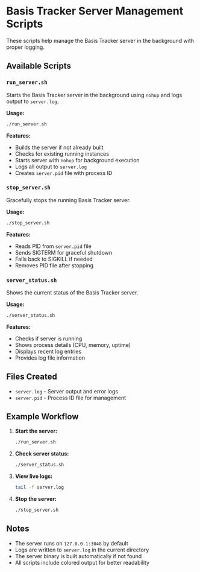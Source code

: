 # Basis Tracker Server Management Scripts

These scripts help manage the Basis Tracker server in the background with proper logging.

## Available Scripts

### `run_server.sh`
Starts the Basis Tracker server in the background using `nohup` and logs output to `server.log`.

**Usage:**
```bash
./run_server.sh
```

**Features:**
- Builds the server if not already built
- Checks for existing running instances
- Starts server with `nohup` for background execution
- Logs all output to `server.log`
- Creates `server.pid` file with process ID

### `stop_server.sh`
Gracefully stops the running Basis Tracker server.

**Usage:**
```bash
./stop_server.sh
```

**Features:**
- Reads PID from `server.pid` file
- Sends SIGTERM for graceful shutdown
- Falls back to SIGKILL if needed
- Removes PID file after stopping

### `server_status.sh`
Shows the current status of the Basis Tracker server.

**Usage:**
```bash
./server_status.sh
```

**Features:**
- Checks if server is running
- Shows process details (CPU, memory, uptime)
- Displays recent log entries
- Provides log file information

## Files Created

- `server.log` - Server output and error logs
- `server.pid` - Process ID file for management

## Example Workflow

1. **Start the server:**
   ```bash
   ./run_server.sh
   ```

2. **Check server status:**
   ```bash
   ./server_status.sh
   ```

3. **View live logs:**
   ```bash
   tail -f server.log
   ```

4. **Stop the server:**
   ```bash
   ./stop_server.sh
   ```

## Notes

- The server runs on `127.0.0.1:3048` by default
- Logs are written to `server.log` in the current directory
- The server binary is built automatically if not found
- All scripts include colored output for better readability

